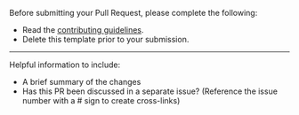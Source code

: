 Before submitting your Pull Request, please complete the following:

- Read the [contributing guidelines](https://github.com/WhaleConnect/whaleconnect/blob/main/docs/CONTRIBUTING.md).
- Delete this template prior to your submission.

---

Helpful information to include:

- A brief summary of the changes
- Has this PR been discussed in a separate issue? (Reference the issue number with a # sign to create cross-links)
